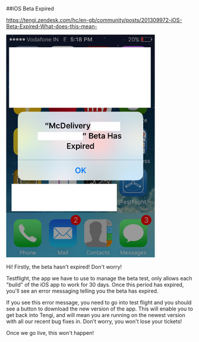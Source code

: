 ##iOS Beta Expired

https://tengi.zendesk.com/hc/en-gb/community/posts/201309972-iOS-Beta-Expired-What-does-this-mean-

<img src="./screenshots/betaInvalid.png" hight="200" width="400">

Hi!  Firstly, the beta hasn't expired!  Don't worry!

Testflight, the app we have to use to manage the beta test, only allows each "build" of the iOS app to work for 30 days.  Once this period has expired, you'll see an error messaging telling you the beta has expired.  

If you see this error message, you need to go into test flight and you should see a button to download the new version of the app.  This will enable you to get back into Tengi, and will mean you are running on the newest version with all our recent bug fixes in.  Don't worry, you won't lose your tickets!

Once we go live, this won't happen!
